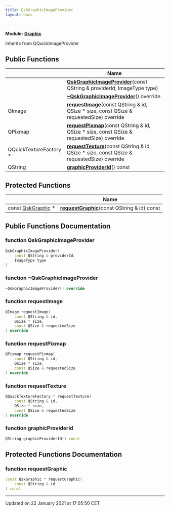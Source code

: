 ```yaml
---
title: QskGraphicImageProvider
layout: docs

---
```



**Module:** **[Graphic](/docs/modules/group___graphic/)**



Inherits from QQuickImageProvider

## Public Functions

|                | Name           |
| -------------- | -------------- |
| | **[QskGraphicImageProvider](/docs/classes/class_qsk_graphic_image_provider/#function-qskgraphicimageprovider)**(const QString & providerId, ImageType type) |
| | **[~QskGraphicImageProvider](/docs/classes/class_qsk_graphic_image_provider/#function-~qskgraphicimageprovider)**() override |
| QImage | **[requestImage](/docs/classes/class_qsk_graphic_image_provider/#function-requestimage)**(const QString & id, QSize * size, const QSize & requestedSize) override |
| QPixmap | **[requestPixmap](/docs/classes/class_qsk_graphic_image_provider/#function-requestpixmap)**(const QString & id, QSize * size, const QSize & requestedSize) override |
| QQuickTextureFactory * | **[requestTexture](/docs/classes/class_qsk_graphic_image_provider/#function-requesttexture)**(const QString & id, QSize * size, const QSize & requestedSize) override |
| QString | **[graphicProviderId](/docs/classes/class_qsk_graphic_image_provider/#function-graphicproviderid)**() const |

## Protected Functions

|                | Name           |
| -------------- | -------------- |
| const [QskGraphic](/docs/classes/class_qsk_graphic/) * | **[requestGraphic](/docs/classes/class_qsk_graphic_image_provider/#function-requestgraphic)**(const QString & id) const |

## Public Functions Documentation

### function QskGraphicImageProvider

```cpp
QskGraphicImageProvider(
    const QString & providerId,
    ImageType type
)
```


### function ~QskGraphicImageProvider

```cpp
~QskGraphicImageProvider() override
```


### function requestImage

```cpp
QImage requestImage(
    const QString & id,
    QSize * size,
    const QSize & requestedSize
) override
```


### function requestPixmap

```cpp
QPixmap requestPixmap(
    const QString & id,
    QSize * size,
    const QSize & requestedSize
) override
```


### function requestTexture

```cpp
QQuickTextureFactory * requestTexture(
    const QString & id,
    QSize * size,
    const QSize & requestedSize
) override
```


### function graphicProviderId

```cpp
QString graphicProviderId() const
```


## Protected Functions Documentation

### function requestGraphic

```cpp
const QskGraphic * requestGraphic(
    const QString & id
) const
```


-------------------------------

Updated on 22 January 2021 at 17:05:50 CET
